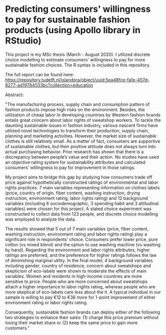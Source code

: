 # Predicting consumers' willingness to pay for sustainable fashion products (using Apollo library in RStudio)

This project is my MSc thesis (March - August 2020). I utilized discrete choice modelling to estimate consumers' willingness to pay for more sustainable fashion choices. The R syntax is included in this repository.

The full report can be found here:
https://repository.tudelft.nl/islandora/object/uuid:5ea48fce-fa1e-457d-8277-ad19784033bc?collection=education

Abstract:

"The manufacturing process, supply chain and consumption pattern of fashion products impose high risks on the environment. Besides, the utilization of cheap labor in developing countries by Western fashion brands entails great concern about labor rights of sweatshop workers. To tackle the daunting sustainable issues in fashion industry, various nascent firms have utilized novel technologies to transform their production, supply chain, planning and marketing activities. However, the market size of sustainable clothes is still relatively small. As a matter of fact, consumers are supportive of sustainable clothes, but their positive attitude does not always turn into actual purchasing behavior. Prior research has shown that there is a discrepancy between people’s value and their action. No studies have used an objective rating system for sustainability attributes and calculated consumers’ willingness to pay for improvement in those ratings. 

My project aims to bridge this gap by studying how consumers trade off price against hypothetically constructed ratings of environmental and labor rights practices. 7 main variables representing information on clothes labels (price, country of origin, fiber content, washing instruction, drying instruction, environment rating, labor rights rating) and 12 background variables (including 6 sociodemographic, 3 spending habit and 3 attitudinal variables) were chosen for this project. A stated choice experiment was constructed to collect data from 123 people, and discrete choice modelling was employed to analyze the data. 

The results showed that 5 out of 7 main variables (price, fiber content, washing instruction, environment rating and labor rights rating) play a significant role in respondents’ choice. Consumers prefer lower price, pure cotton (vs mixed blend) and the option to use washing machine (vs washing by hand). Regarding the environment and labor rights attributes, higher ratings are preferred, and the preference for higher ratings follows the law of diminishing marginal utility. In the final model, 4 background variables including gender, country of residence, concern about sweatshops and skepticism of eco-labels were shown to moderate the effects of main variables. Women and residents in high-income countries are more sensitive to price. People who are more concerned about sweatshops attach a higher importance to labor rights rating, whereas people who are more skeptical of eco-labels care less about the it. A typical individual in our sample is willing to pay €12 to €36 more for 1-point improvement of either environment rating or labor rights rating. 

Consequently, sustainable fashion brands can deploy either of the following two strategies to enhance their sales: (1) charge this price premium without losing their market share or (2) keep the same price to gain more customers."

